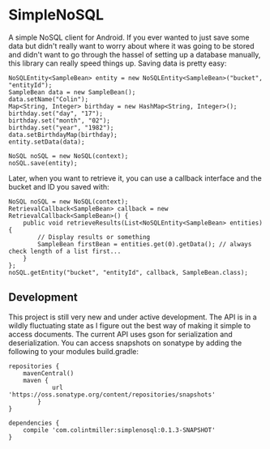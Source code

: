 SimpleNoSQL
===========

A simple NoSQL client for Android. If you ever wanted to just save some data but didn't really want to worry about
where it was going to be stored and didn't want to go through the hassel of setting up a database manually, this
library can really speed things up. Saving data is pretty easy:

    NoSQLEntity<SampleBean> entity = new NoSQLEntity<SampleBean>("bucket", "entityId");
	SampleBean data = new SampleBean();
	data.setName("Colin");
	Map<String, Integer> birthday = new HashMap<String, Integer>();
	birthday.set("day", "17");
	birthday.set("month", "02");
	birthday.set("year", "1982");
	data.setBirthdayMap(birthday);
	entity.setData(data);

	NoSQL noSQL = new NoSQL(context);
	noSQL.save(entity);

Later, when you want to retrieve it, you can use a callback interface and the bucket and ID you saved with:

    NoSQL noSQL = new NoSQL(context);
	RetrievalCallback<SampleBean> callback = new RetrievalCallback<SampleBean>() {
		public void retrieveResults(List<NoSQLEntity<SampleBean> entities) {
			// Display results or something	
			SampleBean firstBean = entities.get(0).getData(); // always check length of a list first...
		}	
	};
    noSQL.getEntity("bucket", "entityId", callback, SampleBean.class);

## Development
This project is still very new and under active development. The API is in a wildly fluctuating state as I figure out
the best way of making it simple to access documents. The current API uses gson for serialization and deserialization.
You can access snapshots on sonatype by adding the following to your modules build.gradle:

    repositories {
	    mavenCentral()
	    maven {
		        url 'https://oss.sonatype.org/content/repositories/snapshots'
		    }
	}

    dependencies {
	    compile 'com.colintmiller:simplenosql:0.1.3-SNAPSHOT'
	}
